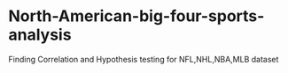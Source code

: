 # North-American-big-four-sports-analysis
Finding Correlation and Hypothesis testing for NFL,NHL,NBA,MLB dataset

